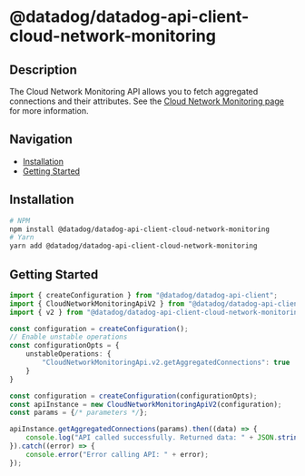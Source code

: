 # @datadog/datadog-api-client-cloud-network-monitoring

## Description

The Cloud Network Monitoring API allows you to fetch aggregated connections and their attributes. See the [Cloud Network Monitoring page](https://docs.datadoghq.com/network_monitoring/cloud_network_monitoring/) for more information.

## Navigation

- [Installation](#installation)
- [Getting Started](#getting-started)

## Installation

```sh
# NPM
npm install @datadog/datadog-api-client-cloud-network-monitoring
# Yarn
yarn add @datadog/datadog-api-client-cloud-network-monitoring
```

## Getting Started
```ts
import { createConfiguration } from "@datadog/datadog-api-client";
import { CloudNetworkMonitoringApiV2 } from "@datadog/datadog-api-client-cloud-network-monitoring";
import { v2 } from "@datadog/datadog-api-client-cloud-network-monitoring";

const configuration = createConfiguration();
// Enable unstable operations
const configurationOpts = {
    unstableOperations: {
        "CloudNetworkMonitoringApi.v2.getAggregatedConnections": true
    }
}

const configuration = createConfiguration(configurationOpts);
const apiInstance = new CloudNetworkMonitoringApiV2(configuration);
const params = {/* parameters */};

apiInstance.getAggregatedConnections(params).then((data) => {
    console.log("API called successfully. Returned data: " + JSON.stringify(data));
}).catch((error) => {
    console.error("Error calling API: " + error);
});
```